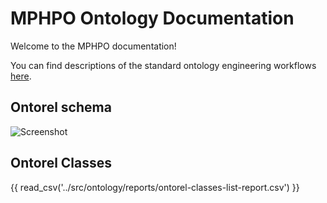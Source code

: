 # MPHPO Ontology Documentation

[//]: # "This file is meant to be edited by the ontology maintainer."

Welcome to the MPHPO documentation!

You can find descriptions of the standard ontology engineering workflows [here](odk-workflows/index.md).

## Ontorel schema

![Screenshot](img/MPHPO_Ontorel.jpg)


## Ontorel Classes 

{{ read_csv('../src/ontology/reports/ontorel-classes-list-report.csv') }}